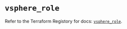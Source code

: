 # `vsphere_role`

Refer to the Terraform Registory for docs: [`vsphere_role`](https://registry.terraform.io/providers/hashicorp/vsphere/2.4.3/docs/resources/role).
